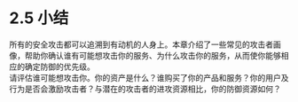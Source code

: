 # 2.5 小结
所有的安全攻击都可以追溯到有动机的人身上。本章介绍了一些常见的攻击者画像，帮助你确认谁有可能想攻击你的服务、为什么攻击你的服务，从而使你能够相应的确定防御的优先级。  
请评估谁可能想攻击你。你的资产是什么？谁购买了你的产品和服务？你的用户及行为是否会激励攻击者？与潜在的攻击者的进攻资源相比，你的防御资源如何？